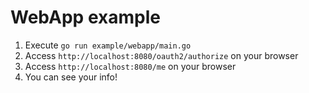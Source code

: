 # WebApp example

1. Execute `go run example/webapp/main.go`
2. Access `http://localhost:8080/oauth2/authorize` on your browser
3. Access `http://localhost:8080/me` on your browser
4. You can see your info!
